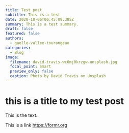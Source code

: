 ```yaml
---
title: Test post
subtitle: This is a test
date: 2020-10-06T06:45:09.385Z
summary: This is a test summary.
draft: false
featured: false
authors:
  - gaelle-vallee-tourangeau
categories:
  - Blog
image:
  filename: david-travis-wc6mj0krzgw-unsplash.jpg
  focal_point: Smart
  preview_only: false
  caption: Photo by David Travis on Unsplash
---
```

# this is a title to my test post

This is the text.

This is a link https://formr.org